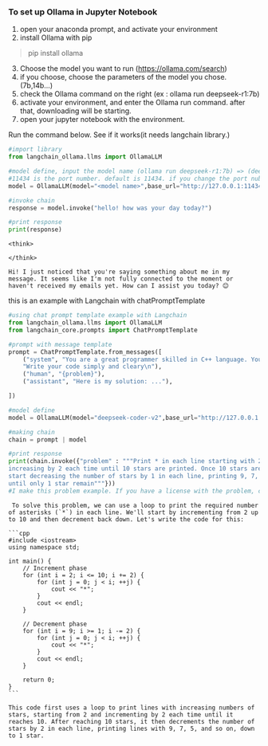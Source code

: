 ### To set up Ollama in Jupyter Notebook  
1. open your anaconda prompt, and activate your environment
2. install Ollama with pip
>pip install ollama

3. Choose the model you want to run (https://ollama.com/search)  
4. if you choose, choose the parameters of the model you chose. (7b,14b...)  
5. check the Ollama command on the right (ex : ollama run deepseek-r1:7b)
6. activate your environment, and enter the Ollama run command. after that, downloading will be starting.
7. open your jupyter notebook with the environment.

Run the command below. See if it works(it needs langchain library.)


```python
#import library
from langchain_ollama.llms import OllamaLLM

#model define, input the model name (ollama run deepseek-r1:7b) => (deepseek-r1:7b)
#11434 is the port number. default is 11434. if you change the port nubmer, change this nubmer
model = OllamaLLM(model="<model name>",base_url="http://127.0.0.1:11434/")

#invoke chain
response = model.invoke("hello! how was your day today?")

#print response
print(response)
```

    <think>
    
    </think>
    
    Hi! I just noticed that you're saying something about me in my message. It seems like I'm not fully connected to the moment or haven't received my emails yet. How can I assist you today? 😊
    

this is an example with Langchain with chatPromptTemplate
```python
#using chat prompt template example with Langchain
from langchain_ollama.llms import OllamaLLM
from langchain_core.prompts import ChatPromptTemplate

#prompt with message template
prompt = ChatPromptTemplate.from_messages([
    ("system", "You are a great programmer skilled in C++ language. You will solve coding problems\n"
    "Write your code simply and cleary\n"),
    ("human", "{problem}"),
    ("assistant", "Here is my solution: ..."),

])

#model define
model = OllamaLLM(model="deepseek-coder-v2",base_url="http://127.0.0.1:11434/")

#making chain
chain = prompt | model

#print response
print(chain.invoke({"problem" : """Print * in each line starting with 2, then 4, 6, and so on,
increasing by 2 each time until 10 stars are printed. Once 10 stars are printed,
start decreasing the number of stars by 1 in each line, printing 9, 7, 5, and so on, 
until only 1 star remain"""}))
#I make this problem example. If you have a license with the problem, contact with github.
```
<answer>

     To solve this problem, we can use a loop to print the required number of asterisks (`*`) in each line. We'll start by incrementing from 2 up to 10 and then decrement back down. Let's write the code for this:
    
    ```cpp
    #include <iostream>
    using namespace std;
    
    int main() {
        // Increment phase
        for (int i = 2; i <= 10; i += 2) {
            for (int j = 0; j < i; ++j) {
                cout << "*";
            }
            cout << endl;
        }
        
        // Decrement phase
        for (int i = 9; i >= 1; i -= 2) {
            for (int j = 0; j < i; ++j) {
                cout << "*";
            }
            cout << endl;
        }
        
        return 0;
    }
    ```
    
    This code first uses a loop to print lines with increasing numbers of stars, starting from 2 and incrementing by 2 each time until it reaches 10. After reaching 10 stars, it then decrements the number of stars by 2 in each line, printing lines with 9, 7, 5, and so on, down to 1 star.
    
